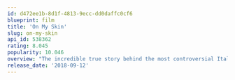```yaml
---
id: d472ee1b-8d1f-4813-9ecc-dd0daffc0cf6
blueprint: film
title: 'On My Skin'
slug: on-my-skin
api_id: 538362
rating: 8.045
popularity: 10.046
overview: "The incredible true story behind the most controversial Italian court cases in recent years. Stefano Cucchi was arrested for a minor crime and mysteriously found dead during his detention. In one week's time, a family is changed forever."
release_date: '2018-09-12'
---
```

